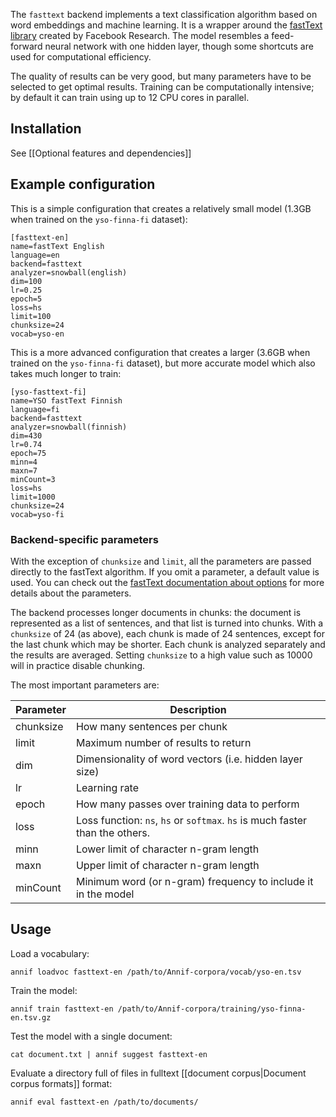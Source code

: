 The `fasttext` backend implements a text classification algorithm based on word embeddings and machine learning. It is a wrapper around the [fastText library](https://fasttext.cc/) created by Facebook Research. The model resembles a feed-forward neural network with one hidden layer, though some shortcuts are used for computational efficiency.

The quality of results can be very good, but many parameters have to be selected to get optimal results. Training can be computationally intensive; by default it can train using up to 12 CPU cores in parallel.

## Installation

See [[Optional features and dependencies]]

## Example configuration

This is a simple configuration that creates a relatively small model (1.3GB when trained on the `yso-finna-fi` dataset):

```
[fasttext-en]
name=fastText English
language=en
backend=fasttext
analyzer=snowball(english)
dim=100
lr=0.25
epoch=5
loss=hs
limit=100
chunksize=24
vocab=yso-en
```

This is a more advanced configuration that creates a larger (3.6GB when trained on the `yso-finna-fi` dataset), but more accurate model which also takes much longer to train:

```
[yso-fasttext-fi]
name=YSO fastText Finnish
language=fi
backend=fasttext
analyzer=snowball(finnish)
dim=430
lr=0.74
epoch=75
minn=4
maxn=7
minCount=3
loss=hs
limit=1000
chunksize=24
vocab=yso-fi
```

### Backend-specific parameters

With the exception of `chunksize` and `limit`, all the parameters are passed directly to the fastText algorithm. If you omit a parameter, a default value is used. You can check out the [fastText documentation about options](https://fasttext.cc/docs/en/options.html) for more details about the parameters.

The backend processes longer documents in chunks: the document is represented as a list of sentences, and that list is turned into chunks. With a `chunksize` of 24 (as above), each chunk is made of 24 sentences, except for the last chunk which may be shorter. Each chunk is analyzed separately and the results are averaged. Setting `chunksize` to a high value such as 10000 will in practice disable chunking.

The most important parameters are:

Parameter |  Description
-------- | --------------------------------------------------
chunksize | How many sentences per chunk
limit | Maximum number of results to return
dim | Dimensionality of word vectors (i.e. hidden layer size)
lr | Learning rate
epoch | How many passes over training data to perform
loss | Loss function: `ns`, `hs` or `softmax`. `hs` is much faster than the others.
minn | Lower limit of character n-gram length
maxn | Upper limit of character n-gram length
minCount | Minimum word (or n-gram) frequency to include it in the model

## Usage

Load a vocabulary:

    annif loadvoc fasttext-en /path/to/Annif-corpora/vocab/yso-en.tsv

Train the model:

    annif train fasttext-en /path/to/Annif-corpora/training/yso-finna-en.tsv.gz

Test the model with a single document:

    cat document.txt | annif suggest fasttext-en

Evaluate a directory full of files in fulltext [[document corpus|Document corpus formats]] format:

    annif eval fasttext-en /path/to/documents/